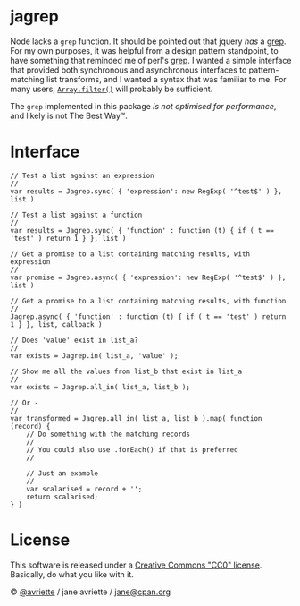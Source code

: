 jagrep
====

Node lacks a `grep` function. It should be pointed out that jquery *has* a
[grep](http://api.jquery.com/jquery.grep/). For my own purposes, it was
helpful from a design pattern standpoint, to have something that reminded
me of perl's [grep](http://perldoc.perl.org/functions/grep.html). I wanted
a simple interface that provided both synchronous and asynchronous interfaces
to pattern-matching list transforms, and I wanted a syntax that was familiar
to me. For many users, [`Array.filter()`](https://developer.mozilla.org/en-US/docs/Web/JavaScript/Reference/Global_Objects/Array/filter)
will probably be sufficient.

The `grep` implemented in this package *is not optimised for performance*, and
likely is not The Best Way&trade;.

Interface
=====

```
// Test a list against an expression
//
var results = Jagrep.sync( { 'expression': new RegExp( '^test$' ) }, list )

// Test a list against a function
//
var results = Jagrep.sync( { 'function' : function (t) { if ( t == 'test' ) return 1 } }, list )

// Get a promise to a list containing matching results, with expression
//
var promise = Jagrep.async( { 'expression': new RegExp( '^test$' ) }, list )

// Get a promise to a list containing matching results, with function
//
Jagrep.async( { 'function' : function (t) { if ( t == 'test' ) return 1 } }, list, callback )

// Does 'value' exist in list_a?
//
var exists = Jagrep.in( list_a, 'value' );

// Show me all the values from list_b that exist in list_a
//
var exists = Jagrep.all_in( list_a, list_b );

// Or -
//
var transformed = Jagrep.all_in( list_a, list_b ).map( function (record) {
	// Do something with the matching records
	//
	// You could also use .forEach() if that is preferred
	//

	// Just an example
	//
	var scalarised = record + '';
	return scalarised;
} )

```

License
=====

This software is released under a [Creative Commons "CC0" license](https://github.com/avriette/jgrep/blob/master/LICENSE).
Basically, do what you like with it.

&copy; [@avriette](https://github.com/avriette) / jane avriette / [jane@cpan.org](mailto:jane@cpan.org)
